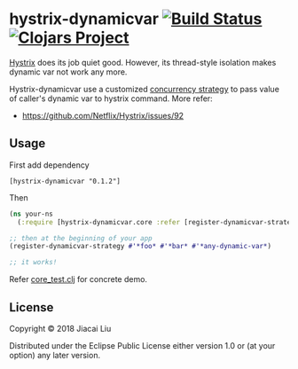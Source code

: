 # hystrix-dynamicvar [![Build Status](https://travis-ci.org/jiacai2050/hystrix-dynamicvar.svg?branch=master)](https://travis-ci.org/jiacai2050/hystrix-dynamicvar) [![Clojars Project](https://img.shields.io/clojars/v/hystrix-dynamicvar.svg)](https://clojars.org/hystrix-dynamicvar)

[Hystrix](https://github.com/Netflix/Hystrix) does its job quiet good. However, its thread-style isolation makes dynamic var not work any more.

Hystrix-dynamicvar use a customized [concurrency strategy](https://github.com/Netflix/Hystrix/wiki/Plugins#concurrencystrategy) to pass value of caller's dynamic var to hystrix command. More refer:

- https://github.com/Netflix/Hystrix/issues/92

## Usage

First add dependency
```
[hystrix-dynamicvar "0.1.2"]
```
Then
```clj
(ns your-ns
  (:require [hystrix-dynamicvar.core :refer [register-dynamicvar-strategy]]))

;; then at the beginning of your app
(register-dynamicvar-strategy #'*foo* #'*bar* #'*any-dynamic-var*)

;; it works!
```

Refer [core_test.clj](./test/hystrix_dynamicvar/core_test.clj) for concrete demo.

## License

Copyright © 2018 Jiacai Liu

Distributed under the Eclipse Public License either version 1.0 or (at
your option) any later version.
